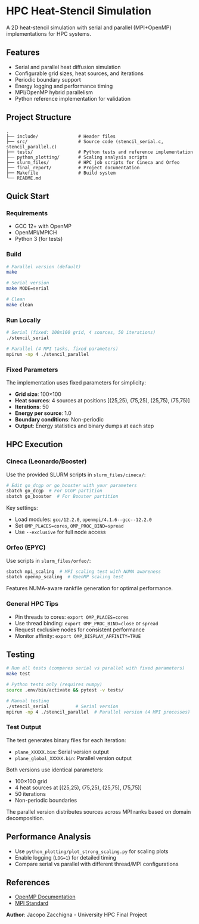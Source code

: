 # HPC Heat-Stencil Simulation

A 2D heat-stencil simulation with serial and parallel (MPI+OpenMP) implementations for HPC systems.

## Features

- Serial and parallel heat diffusion simulation
- Configurable grid sizes, heat sources, and iterations
- Periodic boundary support
- Energy logging and performance timing
- MPI/OpenMP hybrid parallelism
- Python reference implementation for validation

## Project Structure

```
.
├── include/               # Header files
├── src/                   # Source code (stencil_serial.c, stencil_parallel.c)
├── tests/                 # Python tests and reference implementation
├── python_plotting/       # Scaling analysis scripts
├── slurm_files/           # HPC job scripts for Cineca and Orfeo
├── final_report/          # Project documentation
├── Makefile               # Build system
└── README.md
```

## Quick Start

### Requirements

- GCC 12+ with OpenMP
- OpenMPI/MPICH
- Python 3 (for tests)

### Build

```bash
# Parallel version (default)
make

# Serial version
make MODE=serial

# Clean
make clean
```

### Run Locally

```bash
# Serial (fixed: 100x100 grid, 4 sources, 50 iterations)
./stencil_serial

# Parallel (4 MPI tasks, fixed parameters)
mpirun -np 4 ./stencil_parallel
```

### Fixed Parameters

The implementation uses fixed parameters for simplicity:

- **Grid size**: 100×100
- **Heat sources**: 4 sources at positions [(25,25), (75,25), (25,75), (75,75)]
- **Iterations**: 50
- **Energy per source**: 1.0
- **Boundary conditions**: Non-periodic
- **Output**: Energy statistics and binary dumps at each step

## HPC Execution

### Cineca (Leonardo/Booster)

Use the provided SLURM scripts in `slurm_files/cineca/`:

```bash
# Edit go_dcgp or go_booster with your parameters
sbatch go_dcgp  # For DCGP partition
sbatch go_booster  # For Booster partition
```

Key settings:

- Load modules: `gcc/12.2.0`, `openmpi/4.1.6--gcc--12.2.0`
- Set `OMP_PLACES=cores`, `OMP_PROC_BIND=spread`
- Use `--exclusive` for full node access

### Orfeo (EPYC)

Use scripts in `slurm_files/orfeo/`:

```bash
sbatch mpi_scaling  # MPI scaling test with NUMA awareness
sbatch openmp_scaling  # OpenMP scaling test
```

Features NUMA-aware rankfile generation for optimal performance.

### General HPC Tips

- Pin threads to cores: `export OMP_PLACES=cores`
- Use thread binding: `export OMP_PROC_BIND=close` or `spread`
- Request exclusive nodes for consistent performance
- Monitor affinity: `export OMP_DISPLAY_AFFINITY=TRUE`

## Testing

```bash
# Run all tests (compares serial vs parallel with fixed parameters)
make test

# Python tests only (requires numpy)
source .env/bin/activate && pytest -v tests/

# Manual testing
./stencil_serial          # Serial version
mpirun -np 4 ./stencil_parallel  # Parallel version (4 MPI processes)
```

### Test Output

The test generates binary files for each iteration:

- `plane_XXXXX.bin`: Serial version output
- `plane_global_XXXXX.bin`: Parallel version output

Both versions use identical parameters:

- 100×100 grid
- 4 heat sources at [(25,25), (75,25), (25,75), (75,75)]
- 50 iterations
- Non-periodic boundaries

The parallel version distributes sources across MPI ranks based on domain decomposition.

## Performance Analysis

- Use `python_plotting/plot_strong_scaling.py` for scaling plots
- Enable logging (`LOG=1`) for detailed timing
- Compare serial vs parallel with different thread/MPI configurations

## References

- [OpenMP Documentation](https://www.openmp.org)
- [MPI Standard](https://www.mpi-forum.org)

**Author**: Jacopo Zacchigna - University HPC Final Project
